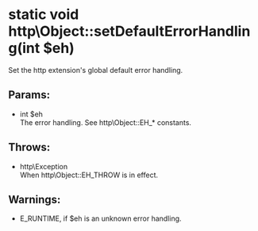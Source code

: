 # static void http\Object::setDefaultErrorHandling(int $eh)

Set the http extension's global default error handling.

## Params:

* int $eh  
  The error handling. See http\Object::EH_* constants.
  
## Throws:

* http\Exception  
  When http\Object::EH_THROW is in effect.
  
## Warnings:

* E_RUNTIME, if $eh is an unknown error handling.
